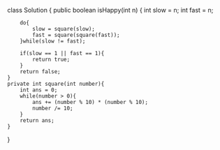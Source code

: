 class Solution {
    public boolean isHappy(int n) {
        int slow = n;
        int fast = n;

        do{
            slow = square(slow);
            fast = square(square(fast));
        }while(slow != fast);

        if(slow == 1 || fast == 1){
            return true;
        }
        return false;
    }
    private int square(int number){
        int ans = 0;
        while(number > 0){
            ans += (number % 10) * (number % 10);
            number /= 10;
        }
        return ans;
    }
}
